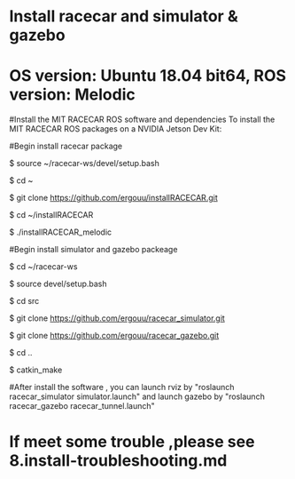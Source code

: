 #  Install racecar and simulator & gazebo
# OS version: Ubuntu 18.04 bit64, ROS version: Melodic

#Install the MIT RACECAR ROS software and dependencies To install the MIT RACECAR ROS packages on a NVIDIA Jetson Dev Kit:

#Begin install racecar package

$ source ~/racecar-ws/devel/setup.bash

$ cd ~

$ git clone https://github.com/ergouu/installRACECAR.git

$ cd ~/installRACECAR

$ ./installRACECAR_melodic

#Begin install simulator and gazebo packeage

$ cd ~/racecar-ws

$ source devel/setup.bash

$ cd src

$ git clone https://github.com/ergouu/racecar_simulator.git

$ git clone https://github.com/ergouu/racecar_gazebo.git

$ cd ..

$ catkin_make

#After install the software , you can launch rviz by "roslaunch racecar_simulator simulator.launch" and launch gazebo by "roslaunch racecar_gazebo racecar_tunnel.launch"


# If meet some trouble ,please see 8.install-troubleshooting.md
